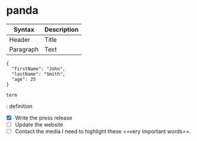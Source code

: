 # panda
| Syntax | Description |
| ----------- | ----------- |
| Header | Title |
| Paragraph | Text |
```
{
  "firstName": "John",
  "lastName": "Smith",
  "age": 25
}
```
	term
: definition
- [x] Write the press release
- [ ] Update the website
- [ ] Contact the media
I need to highlight these ==very important words==.
